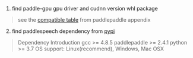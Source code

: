 1. find paddle-gpu gpu driver and cudnn version whl package
> see the [compatible table](https://www.paddlepaddle.org.cn/documentation/docs/en/2.5/install/Tables_en.html#multi-version-whl-package-list-release) from paddlepaddle appendix

2. find paddlespeech dependency from [pypi](https://pypi.org/project/paddlespeech/1.4.1/)
> Dependency Introduction
> gcc >= 4.8.5
> paddlepaddle >= 2.4.1
> python >= 3.7
> OS support: Linux(recommend), Windows, Mac OSX